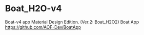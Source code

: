 # Boat_H2O-v4
Boat-v4 app Material Design Edition. (Ver.2: Boat_H2O2)
Boat App https://github.com/AOF-Dev/BoatApp
